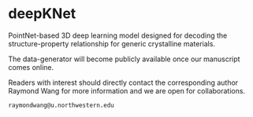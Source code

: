 # deepKNet
PointNet-based 3D deep learning model designed for decoding the structure-property relationship for generic crystalline materials.


The data-generator will become publicly available once our manuscript comes online.

Readers with interest should directly contact the corresponding author Raymond Wang for more information and we are open for collaborations.
``` bash
raymondwang@u.northwestern.edu
```
